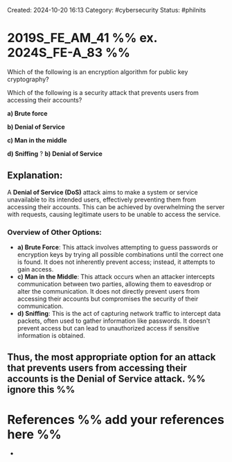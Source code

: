 Created: 2024-10-20 16:13
Category: #cybersecurity 
Status: #philnits



# 2019S_FE_AM_41 %% ex. 2024S_FE-A_83 %%

Which of the following is an encryption algorithm for public key cryptography? 

Which of the following is a security attack that prevents users from accessing their accounts? 

**a) Brute force** 

**b) Denial of Service** 

**c) Man in the middle** 

**d) Sniffing**
?
**b) Denial of Service**  
## **Explanation:**

A **Denial of Service (DoS)** attack aims to make a system or service unavailable to its intended users, effectively preventing them from accessing their accounts. This can be achieved by overwhelming the server with requests, causing legitimate users to be unable to access the service.

### Overview of Other Options:

- **a) Brute Force**: This attack involves attempting to guess passwords or encryption keys by trying all possible combinations until the correct one is found. It does not inherently prevent access; instead, it attempts to gain access.
- **c) Man in the Middle**: This attack occurs when an attacker intercepts communication between two parties, allowing them to eavesdrop or alter the communication. It does not directly prevent users from accessing their accounts but compromises the security of their communication.
- **d) Sniffing**: This is the act of capturing network traffic to intercept data packets, often used to gather information like passwords. It doesn't prevent access but can lead to unauthorized access if sensitive information is obtained.

Thus, the most appropriate option for an attack that prevents users from accessing their accounts is the **Denial of Service** attack.
%% ignore this %%
---









# References %% add your references here %%
- 